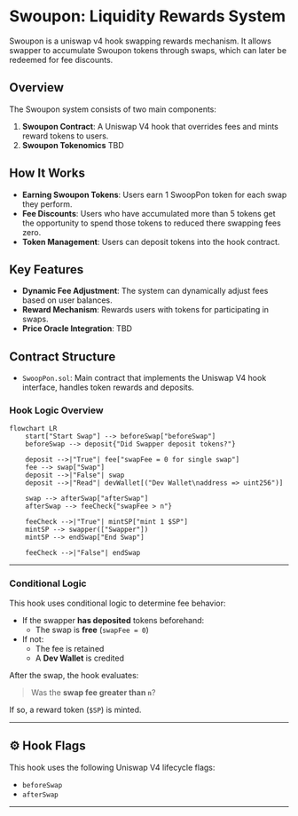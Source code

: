 # Swoupon: Liquidity Rewards System

Swoupon is a uniswap v4 hook swapping rewards mechanism. It allows swapper to accumulate Swoupon tokens through swaps, which can later be redeemed for fee discounts.

## Overview

The Swoupon system consists of two main components:

1. **Swoupon Contract**: A Uniswap V4 hook that overrides fees and mints reward tokens to users.
2. **Swoupon Tokenomics** TBD

## How It Works

- **Earning Swoupon Tokens**: Users earn 1 SwoopPon token for each swap they perform.
- **Fee Discounts**: Users who have accumulated more than 5 tokens get the opportunity to spend those tokens to reduced there swapping fees zero.
- **Token Management**: Users can deposit tokens into the hook contract.

## Key Features

- **Dynamic Fee Adjustment**: The system can dynamically adjust fees based on user balances.
- **Reward Mechanism**: Rewards users with tokens for participating in swaps.
- **Price Oracle Integration**: TBD

## Contract Structure

- `SwoopPon.sol`: Main contract that implements the Uniswap V4 hook interface, handles token rewards and deposits.

### Hook Logic Overview

```mermaid
flowchart LR
    start["Start Swap"] --> beforeSwap["beforeSwap"]
    beforeSwap --> deposit{"Did Swapper deposit tokens?"}
    
    deposit -->|"True"| fee["swapFee = 0 for single swap"]
    fee --> swap["Swap"]
    deposit -->|"False"| swap
    deposit -->|"Read"| devWallet[("Dev Wallet\naddress => uint256")]
    
    swap --> afterSwap["afterSwap"]
    afterSwap --> feeCheck{"swapFee > n"}
    
    feeCheck -->|"True"| mintSP["mint 1 $SP"]
    mintSP --> swapper(["Swapper"])
    mintSP --> endSwap["End Swap"]
    
    feeCheck -->|"False"| endSwap
```

---

### Conditional Logic

This hook uses conditional logic to determine fee behavior:

- If the swapper **has deposited** tokens beforehand:
  - The swap is **free** (`swapFee = 0`)
- If not:
  - The fee is retained
  - A **Dev Wallet** is credited

After the swap, the hook evaluates:

> Was the **swap fee greater than `n`**?

If so, a reward token (`$SP`) is minted.

---

## ⚙️ Hook Flags

This hook uses the following Uniswap V4 lifecycle flags:

- `beforeSwap`
- `afterSwap`

---


